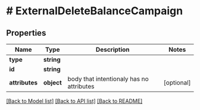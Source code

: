 # # ExternalDeleteBalanceCampaign

## Properties

Name | Type | Description | Notes
------------ | ------------- | ------------- | -------------
**type** | **string** |  |
**id** | **string** |  |
**attributes** | **object** | body that intentionaly has no attributes | [optional]

[[Back to Model list]](../../README.md#models) [[Back to API list]](../../README.md#endpoints) [[Back to README]](../../README.md)
